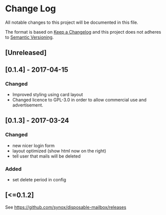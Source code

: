 # Change Log
All notable changes to this project will be documented in this file.

The format is based on [Keep a Changelog](http://keepachangelog.com/)
and this project does not adheres to [Semantic Versioning](http://semver.org/).

## [Unreleased]

## [0.1.4] - 2017-04-15

### Changed
- Improved styling using card layout
- Changed licence to GPL-3.0 in order to allow commercial use and advertisement.

## [0.1.3] - 2017-03-24
### Changed
- new nicer login form
- layout optimized (show html now on the right)
- tell user that mails will be deleted

### Added
- set delete period in config

## [<=0.1.2]
See https://github.com/synox/disposable-mailbox/releases

